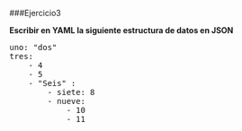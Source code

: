 ###Ejercicio3

**Escribir en YAML la siguiente estructura de datos en JSON**
<pre>
uno: "dos"
tres:
    - 4
    - 5
    - "Seis" :
        - siete: 8
        - nueve:
            - 10
            - 11
</pre>
